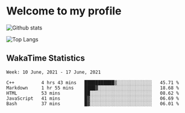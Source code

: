 # Welcome to my profile

![Github stats](https://github-readme-stats.vercel.app/api?username=xinthose&show_icons=true&theme=radical&count_private=true)

![Top Langs](https://github-readme-stats.vercel.app/api/top-langs/?username=xinthose)

## WakaTime Statistics
<!--START_SECTION:waka-->
```text
Week: 10 June, 2021 - 17 June, 2021

C++          4 hrs 43 mins   ███████████▒░░░░░░░░░░░░░   45.71 % 
Markdown     1 hr 55 mins    ████▓░░░░░░░░░░░░░░░░░░░░   18.68 % 
HTML         53 mins         ██░░░░░░░░░░░░░░░░░░░░░░░   08.62 % 
JavaScript   41 mins         █▓░░░░░░░░░░░░░░░░░░░░░░░   06.69 % 
Bash         37 mins         █▓░░░░░░░░░░░░░░░░░░░░░░░   06.01 % 
```
<!--END_SECTION:waka-->
